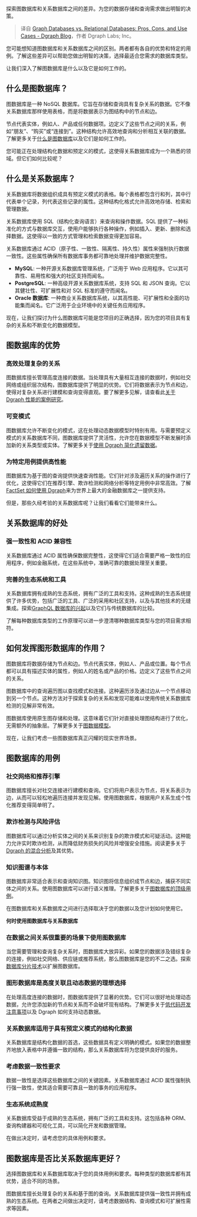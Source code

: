 
<!--
title: 图数据库与关系型数据库：优缺点和用例
cover: https://dgraph.io/blog/images/20240715/graph-database-vs-relational.png
-->

探索图数据库和关系数据库之间的差异。为您的数据存储和查询需求做出明智的决策。

> 译自 [Graph Databases vs. Relational Databases: Pros, Cons, and Use Cases - Dgraph Blog](https://dgraph.io/blog/post/graph-database-vs-relational/)，作者 Dgraph Labs; Inc。

您可能想知道图数据库和关系数据库之间的区别。两者都有各自的优势和特定的用例。了解这些差异可以帮助您做出明智的决策，选择最适合您需求的数据库类型。

让我们深入了解图数据库是什么以及它是如何工作的。

## 什么是图数据库？

图数据库是一种 NoSQL 数据库。它旨在存储和查询具有复杂关系的数据。它不像关系数据库那样使用表格，而是将数据表示为图结构中的节点和边。

节点代表实体，例如人、产品或任何数据项。边定义了这些节点之间的关系，例如“朋友”、“购买”或“连接到”。这种结构允许高效地查询和分析相互关联的数据。了解更多关于[什么是图数据库](https://dgraph.io/blog/post/what-is-a-graph-database/)以及它们是如何工作的。

您可能正在处理结构化数据和预定义的模式，这使得关系数据库成为一个熟悉的领域。但它们如何比较呢？

## 什么是关系数据库？

关系数据库将数据组织成具有预定义模式的表格。每个表格都包含行和列，其中行代表单个记录，列代表这些记录的属性。这种结构化格式允许高效地存储、检索和管理数据。

关系数据库使用 SQL（结构化查询语言）来查询和操作数据。SQL 提供了一种标准化的方式与数据库交互，使用户能够执行各种操作，例如插入、更新、删除和选择数据。这使得以一致的方式管理和检索数据变得更加容易。

关系数据库通过 ACID（原子性、一致性、隔离性、持久性）属性来强制执行数据一致性。这些属性确保所有数据库事务都可靠地处理并维护数据完整性。

- **MySQL**: 一种开源关系数据库管理系统，广泛用于 Web 应用程序。它以其可靠性、易用性和强大的社区支持而闻名。
- **PostgreSQL**: 一种高级开源关系数据库系统，支持 SQL 和 JSON 查询。它以其健壮性、可扩展性和对 SQL 标准的遵守而闻名。
- **Oracle 数据库**: 一种商业关系数据库系统，以其高性能、可扩展性和全面的功能集而闻名。它广泛用于企业环境中的关键任务应用程序。

现在，让我们探讨为什么图数据库可能是您项目的正确选择，因为您的项目具有复杂的关系和不断变化的数据模型。

## 图数据库的优势

### 高效处理复杂的关系

图数据库擅长管理高度连接的数据。当处理具有大量相互连接的数据时，例如社交网络或组织层次结构，图数据库提供了明显的优势。它们将数据表示为节点和边，使得对复杂关系进行建模和查询变得直观。要了解更多见解，请查看此[关于 Dgraph 性能的案例研究](https://dgraph.io/case-studies/ke-holdings)。

### 可变模式

图数据库允许不断变化的模式，这在处理动态数据模型时特别有用。与需要预定义模式的关系数据库不同，图数据库提供了灵活性，允许您在数据模型不断发展时添加新的关系类型或实体。了解更多关于[使用 Dgraph 简化遗留数据](https://dgraph.io/case-studies/capventis)。

### 为特定用例提供高性能

图数据库为基于图的查询提供快速查询性能。它们针对涉及遍历关系的操作进行了优化，这使得它们在推荐引擎、欺诈检测和网络分析等特定用例中非常高效。了解[FactSet 如何使用 Dgraph](https://dgraph.io/case-studies/factset)来为世界上最大的金融数据库之一提供支持。

但是，那些久经考验的关系数据库呢？让我们看看它们能带来什么。

## 关系数据库的好处

### 强一致性和 ACID 兼容性

关系数据库通过 ACID 属性确保数据完整性，这使得它们适合需要严格一致性的应用程序，例如金融系统，在这些系统中，准确可靠的数据处理至关重要。

### 完善的生态系统和工具

关系数据库拥有成熟的生态系统，拥有广泛的工具和支持。这种成熟的生态系统提供了许多优势，包括广泛的工具、广泛的采用和社区支持，以及与其他技术的无缝集成。探索[GraphQL 数据库的兴起](https://dgraph.io/blog/post/rise-of-gql-db/)以及它们与传统数据库的比较。

了解每种数据库类型的工作原理可以进一步澄清哪种数据库类型与您的项目需求相符。

## 如何发挥图形数据库的作用？

图数据库将数据存储为节点和边。节点代表实体，例如人、产品或位置。每个节点都可以具有描述实体的属性，例如人的姓名或产品的价格。边定义了这些节点之间的关系。

图数据库中的查询遍历图以查找模式和连接。这种遍历涉及通过边从一个节点移动到另一个节点。这种方法对于探索复杂的关系和发现可能难以使用传统关系数据库检测的见解非常有效。

图数据库使用原生图存储和处理。这意味着它们针对直接处理图结构进行了优化，无需额外的抽象层。了解更多关于[图数据模型](https://dgraph.io/docs/learn/data-engineer/data-model-101/)。

现在，让我们考虑一些图数据库真正闪耀的现实世界场景。

## 图数据库的用例

### 社交网络和推荐引擎

图数据库擅长对社交连接进行建模和查询。它们将用户表示为节点，将关系表示为边，从而可以轻松地遍历连接并发现见解。使用图数据库，根据用户关系生成个性化推荐变得简单明了。

### 欺诈检测与风险评估

图数据库可以通过分析实体之间的关系来识别复杂的欺诈模式和可疑活动。这种能力允许实时欺诈检测，从而降低财务损失的风险并增强安全措施。阅读更多关于[Dgraph 的混合分析](https://dgraph.io/blog/post/cagleanalysis/)及其优势。

### 知识图谱与本体

图数据库非常适合表示和查询知识图。知识图将信息组织成节点和边，捕获不同实体之间的关系。使用图数据库可以进行语义推理。了解更多关于[图数据库的顶级用例](https://dgraph.io/blog/post/use-case-graph-database/)。

在图数据库和关系数据库之间进行选择取决于您的数据以及您计划如何使用它。

**何时使用图数据库与关系数据库**

### 在数据之间关系很重要的场景下使用图数据库

当您需要管理和查询复杂关系时，图数据库大放异彩。如果您的数据涉及错综复杂的连接，例如社交网络、供应链或推荐系统，那么图数据库是您的不二之选。探索[数据库分片技术](https://dgraph.io/blog/post/db-sharding/)以扩展图数据库。

### 图形数据库是高度关联且动态数据的理想选择

在处理高度连接的数据时，图数据库提供了显著的优势。它们可以很好地处理动态数据，允许您添加新的节点和关系而不会破坏现有结构。了解更多关于[低代码开发注意事项](https://dgraph.io/blog/post/questions-to-ask/)以及 Dgraph 如何支持动态数据。

### 关系数据库适用于具有预定义模式的结构化数据

关系数据库是结构化数据的首选，这些数据具有定义明确的模式。如果您的数据整齐地放入表格中并遵循一致的结构，那么关系数据库将为您提供良好的服务。

### 考虑数据一致性要求

数据一致性是选择这些数据库之间的关键因素。关系数据库通过 ACID 属性强制执行强一致性，使其适合需要可靠且一致的事务的应用程序。

### 生态系统成熟度

关系数据库受益于成熟的生态系统，拥有广泛的工具和支持。这包括各种 ORM、查询构建器和可视化工具，可以简化开发和数据管理。

在做出决定时，请考虑您的具体用例和要求。

## 图数据库是否比关系数据库更好？

选择图数据库和关系数据库取决于您的具体用例和要求。每种类型的数据库都有其优势，适合不同的场景。

图数据库擅长处理复杂的关系和基于图的查询。关系数据库提供强一致性并拥有成熟的生态系统。在两者之间做出决定时，请考虑数据结构、查询模式和可扩展性需求等因素。
